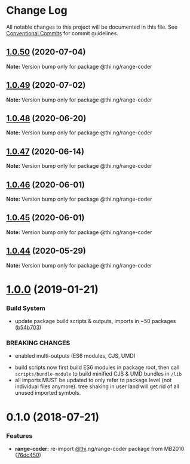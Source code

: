 # Change Log

All notable changes to this project will be documented in this file.
See [Conventional Commits](https://conventionalcommits.org) for commit guidelines.

## [1.0.50](https://github.com/thi-ng/umbrella/compare/@thi.ng/range-coder@1.0.49...@thi.ng/range-coder@1.0.50) (2020-07-04)

**Note:** Version bump only for package @thi.ng/range-coder





## [1.0.49](https://github.com/thi-ng/umbrella/compare/@thi.ng/range-coder@1.0.48...@thi.ng/range-coder@1.0.49) (2020-07-02)

**Note:** Version bump only for package @thi.ng/range-coder





## [1.0.48](https://github.com/thi-ng/umbrella/compare/@thi.ng/range-coder@1.0.47...@thi.ng/range-coder@1.0.48) (2020-06-20)

**Note:** Version bump only for package @thi.ng/range-coder





## [1.0.47](https://github.com/thi-ng/umbrella/compare/@thi.ng/range-coder@1.0.46...@thi.ng/range-coder@1.0.47) (2020-06-14)

**Note:** Version bump only for package @thi.ng/range-coder





## [1.0.46](https://github.com/thi-ng/umbrella/compare/@thi.ng/range-coder@1.0.45...@thi.ng/range-coder@1.0.46) (2020-06-01)

**Note:** Version bump only for package @thi.ng/range-coder





## [1.0.45](https://github.com/thi-ng/umbrella/compare/@thi.ng/range-coder@1.0.44...@thi.ng/range-coder@1.0.45) (2020-06-01)

**Note:** Version bump only for package @thi.ng/range-coder





## [1.0.44](https://github.com/thi-ng/umbrella/compare/@thi.ng/range-coder@1.0.43...@thi.ng/range-coder@1.0.44) (2020-05-29)

**Note:** Version bump only for package @thi.ng/range-coder





# [1.0.0](https://github.com/thi-ng/umbrella/compare/@thi.ng/range-coder@0.1.28...@thi.ng/range-coder@1.0.0) (2019-01-21)

### Build System

* update package build scripts & outputs, imports in ~50 packages ([b54b703](https://github.com/thi-ng/umbrella/commit/b54b703))

### BREAKING CHANGES

* enabled multi-outputs (ES6 modules, CJS, UMD)

- build scripts now first build ES6 modules in package root, then call
  `scripts/bundle-module` to build minified CJS & UMD bundles in `/lib`
- all imports MUST be updated to only refer to package level
  (not individual files anymore). tree shaking in user land will get rid of
  all unused imported symbols.

<a name="0.1.0"></a>
# 0.1.0 (2018-07-21)

### Features

* **range-coder:** re-import [@thi](https://github.com/thi).ng/range-coder package from MB2010 ([76dc450](https://github.com/thi-ng/umbrella/commit/76dc450))
